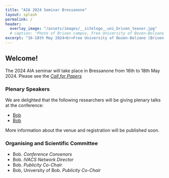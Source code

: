 ```yaml
---
title: "AIA 2024 Seminar Bressanone"
layout: splash
permalink: /
header:
  overlay_image: "/assets/images/__sitelogo__uni_brixen_teaser.jpg"
  # caption: 'Photo of Brixen campus, Free University of Bozen-Bolzano'
excerpt: "16-18th May 2024<br>Free University of Bozen-Bolzano (Brixen campus)"
---
```


## Welcome!

The 2024 AIA seminar will take place in Bressanone from 16th to 18th May 2024.
Please see the _[Call for Papers](/cfp)_


### Plenary Speakers

We are delighted that the following researchers will be giving plenary talks at the conference:

* [Bob](https://www.mic.ul.ie/staff/276-brian-clancy)
* [Bob](https://profiles.cardiff.ac.uk/staff/markg2)

More information about the venue and registration will be published soon.


### Organising and Scientific Committee

* Bob. _Conference Convenors_
* Bob. _IVACS Network Director_
* Bob. _Publicity Co-Chair_
* Bob, University of Bob. _Publicity Co-Chair_
